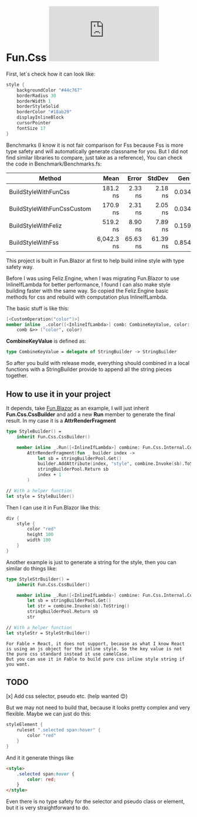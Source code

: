 
# Fun.Css [![Nuget](https://img.shields.io/nuget/vpre/Fun.Css)](https://www.nuget.org/packages/Fun.Css)


First, let`s check how it can look like:
```fsharp
style {
    backgroundColor "#44c767"
    borderRadius 30
    borderWidth 1
    borderStyleSolid
    borderColor "#18ab29"
    displayInlineBlock
    cursorPointer
    fontSize 17
}
```

Benchmarks (I know it is not fair comparison for Fss because Fss is more type safety and will automatically generate classname for you. But I did not find similar libraries to compare, just take as a reference), You can check the code in Benchmark/Benchmarks.fs:

|                     Method |       Mean |    Error |   StdDev |  Gen 0 | Allocated |
|--------------------------- |-----------:|---------:|---------:|-------:|----------:|
|       BuildStyleWithFunCss |   181.2 ns |  2.33 ns |  2.18 ns | 0.0343 |     432 B |
| BuildStyleWithFunCssCustom |   170.9 ns |  2.31 ns |  2.05 ns | 0.0343 |     432 B |
|        BuildStyleWithFeliz |   519.2 ns |  8.90 ns |  7.89 ns | 0.1593 |   2,000 B |
|          BuildStyleWithFss | 6,042.3 ns | 65.63 ns | 61.39 ns | 0.8545 |  10,736 B |

This project is built in Fun.Blazor at first to help build inline style with type safety way.

Before I was using Feliz.Engine, when I was migrating Fun.Blazor to use InlineIfLambda for better performance, I found I can also make style building faster with the same way. So copied the Feliz.Engine basic methods for css and rebuild with computation plus InlineIfLambda.

The basic stuff is like this:

```fsharp
[<CustomOperation("color")>]
member inline _.color([<InlineIfLambda>] comb: CombineKeyValue, color: string) =
    comb &>> ("color", color)
```

**CombineKeyValue** is defined as:

```fsharp
type CombineKeyValue = delegate of StringBuilder -> StringBuilder
```

So after you build with release mode, everything should combined in a local functions with a StringBuilder provide to append all the string pieces together.


## How to use it in your project

It depends, take [Fun.Blazor](https://github.com/slaveOftime/Fun.Blazor) as an example, I will just inherit **Fun.Css.CssBuilder** and add a new **Run** member to generate the final result. In my case it is a **AttrRenderFragment**

```fsharp
type StyleBuilder() =
    inherit Fun.Css.CssBuilder()

    member inline _.Run([<InlineIfLambda>] combine: Fun.Css.Internal.CombineKeyValue) =
        AttrRenderFragment(fun _ builder index ->
            let sb = stringBuilderPool.Get()
            builder.AddAttribute(index, "style", combine.Invoke(sb).ToString())
            stringBuilderPool.Return sb
            index + 1
        )

// With a helper function
let style = StyleBuilder()
```

Then I can use it in Fun.Blazor like this:

```fsharp
div {
    style { 
        color "red"
        height 100
        width 100
    }
}
```

Another example is just to generate a string for the style, then you can similar do things like:

```fsharp
type StyleStrBuilder() =
    inherit Fun.Css.CssBuilder()

    member inline _.Run([<InlineIfLambda>] combine: Fun.Css.Internal.CombineKeyValue) =
        let sb = stringBuilderPool.Get()
        let str = combine.Invoke(sb).ToString()
        stringBuilderPool.Return sb
        str

// With a helper function
let styleStr = StyleStrBuilder()
```


    For Fable + React, it does not support, because as what I know React is using an js object for the inline style. So the key value is not the pure css standard instead it use camelCase. 
    But you can use it in Fable to build pure css inline style string if you want.


## TODO

[x] Add css selector, pseudo etc. (help wanted 😊)

But we may not need to build that, because it looks pretty complex and very flexible. Maybe we can just do this:

```fsharp
styleElement {
    ruleset ".selected span:hover" {
        color "red"
    }
}
```
And it it generate things like

```html
<style>
    .selected span:hover {
        color: red;
    }
</style>
```

Even there is no type safety for the selector and pseudo class or element, but it is very straightforward to do.